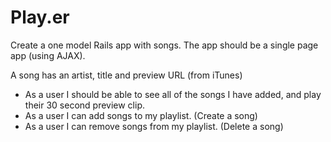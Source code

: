 # Play.er

Create a one model Rails app with songs. The app should be a single page app (using AJAX).

A song has an artist, title and preview URL (from iTunes)

- As a user I should be able to see all of the songs I have added, and play their 30 second preview clip.
- As a user I can add songs to my playlist. (Create a song)
- As a user I can remove songs from my playlist. (Delete a song)
